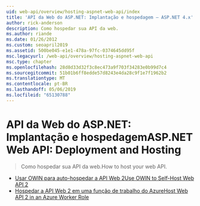 ```yaml
---
uid: web-api/overview/hosting-aspnet-web-api/index
title: 'API da Web do ASP.NET: Implantação e hospedagem – ASP.NET 4.x'
author: rick-anderson
description: Como hospedar sua API da web.
ms.author: riande
ms.date: 01/26/2012
ms.custom: seoapril2019
ms.assetid: 500be045-e1e1-478a-97fc-0374645dd95f
msc.legacyurl: /web-api/overview/hosting-aspnet-web-api
msc.type: chapter
ms.openlocfilehash: 28d8d33d32f3c8ec473a9f703f34283e0b99d7c4
ms.sourcegitcommit: 51b01b6ff8edde57d8243e4da28c9f1e7f1962b2
ms.translationtype: MT
ms.contentlocale: pt-BR
ms.lasthandoff: 05/06/2019
ms.locfileid: "65130788"
---
```

# <a name="aspnet-web-api-deployment-and-hosting"></a><span data-ttu-id="16ba4-103">API da Web do ASP.NET: Implantação e hospedagem</span><span class="sxs-lookup"><span data-stu-id="16ba4-103">ASP.NET Web API: Deployment and Hosting</span></span>

> <span data-ttu-id="16ba4-104">Como hospedar sua API da web.</span><span class="sxs-lookup"><span data-stu-id="16ba4-104">How to host your web API.</span></span>

- [<span data-ttu-id="16ba4-105">Usar OWIN para auto-hospedar a API Web 2</span><span class="sxs-lookup"><span data-stu-id="16ba4-105">Use OWIN to Self-Host Web API 2</span></span>](use-owin-to-self-host-web-api.md)
- [<span data-ttu-id="16ba4-106">Hospedar a API Web 2 em uma função de trabalho do Azure</span><span class="sxs-lookup"><span data-stu-id="16ba4-106">Host Web API 2 in an Azure Worker Role</span></span>](host-aspnet-web-api-in-an-azure-worker-role.md)
